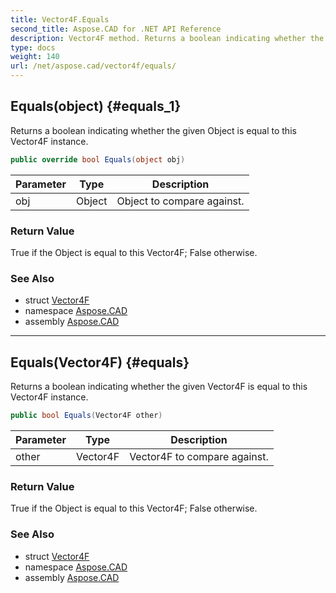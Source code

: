 ```yaml
---
title: Vector4F.Equals
second_title: Aspose.CAD for .NET API Reference
description: Vector4F method. Returns a boolean indicating whether the given Object is equal to this Vector4F instance
type: docs
weight: 140
url: /net/aspose.cad/vector4f/equals/
---
```

## Equals(object) {#equals_1}

Returns a boolean indicating whether the given Object is equal to this Vector4F instance.

```csharp
public override bool Equals(object obj)
```

| Parameter | Type | Description |
| --- | --- | --- |
| obj | Object | Object to compare against. |

### Return Value

True if the Object is equal to this Vector4F; False otherwise.

### See Also

* struct [Vector4F](../)
* namespace [Aspose.CAD](../../vector4f/)
* assembly [Aspose.CAD](../../../)

---

## Equals(Vector4F) {#equals}

Returns a boolean indicating whether the given Vector4F is equal to this Vector4F instance.

```csharp
public bool Equals(Vector4F other)
```

| Parameter | Type | Description |
| --- | --- | --- |
| other | Vector4F | Vector4F to compare against. |

### Return Value

True if the Object is equal to this Vector4F; False otherwise.

### See Also

* struct [Vector4F](../)
* namespace [Aspose.CAD](../../vector4f/)
* assembly [Aspose.CAD](../../../)


